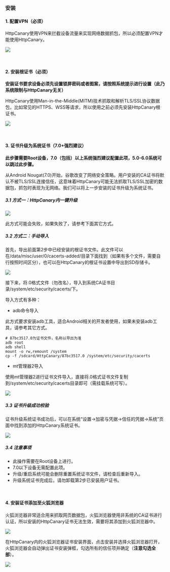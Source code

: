 ### 安装

####  1. 配置VPN（必须）

HttpCanary使用VPN来拦截设备流量来实现网络数据抓包，所以必须配置VPN才能使用HttpCanary。

![](/assets/install_vpn.png)

<br>

####  2. 安装根证书（必须）

**安装证书要求设备必须先设置锁屏密码或者图案，请按照系统提示进行设置（此乃系统限制与HttpCanary无关）**

HttpCanary使用Man-in-the-Middle(MITM)技术抓取和解析TLS/SSL协议数据包，比如常见的HTTPS、WSS等请求，所以使用之前必须先安装HttpCanary根证书。

![](/assets/install_user_cetificate.png)

<br>

####  3. 证书升级为系统证书（7.0+强烈建议）

**此步骤需要Root设备，7.0（包括）以上系统强烈建议配置此项，5.0-6.0系统可以跳过此步骤。**

从Android Nougat(7.0)开始，谷歌改变了网络安全策略。用户安装的CA证书将默认不被TLS/SSL连接信任，这意味着HttpCanary可能无法抓取TLS/SSL加密的数据包，抓包时表现为无网络。我们可以将上一步安装的证书升级为系统证书。

##### 3.1 方式一：HttpCanary内一键升级

![](/assets/install_system_cetificate.png)

此方式可能会失败，如果失败了，请参考下面其它方式。

##### 3.2 方式二：手动导入

首先，导出前面第2步中已经安装的根证书文件。此文件可以在/data/misc/user/0/cacerts-added/目录下面找到（如果有多个文件，需要自行按照时间区分），也可以在HttpCanary的根证书设置中导出到SD存储卡。

![](/assets/cetificate_export.png)

接下来，将.0格式文件（勿改名），导入到系统CA证书目录/system/etc/security/cacerts/下。

导入方式有多种：

- adb命令导入

此方式要求安装adb工具，适合Android相关的开发者使用，如果未安装adb工具，请参考其它方式。

```shell
# 87bc3517.0为证书文件，名称以导出为准
adb root
adb shell
mount -o rw,remount /system
cp -f /sdcard/HttpCanary/87bc3517.0 /system/etc/security/cacerts
```

- mt管理器2导入

使用mt管理器2进行证书文件导入，直接将.0格式证书文件复制到/system/etc/security/cacerts目录即可（需挂载系统可写）。

![](/assets/cetificate_move.png)

##### 3.3 证书升级成功校验

证书升级系统证书成功后，可以在系统“设置->加密与凭据->信任的凭据->系统”页面中找到添加的HttpCanary系统证书。

![](/assets/cetificate_trust.png)

##### 3.4 注意事项

- 此操作需要在Root设备上进行。
- 7.0以下设备无需配置此项。 
- 升级/重启系统可能会删除重置系统证书文件，请检查后重新导入。
- 升级系统证书完成后，请勿卸载第2步已安装用户证书。

<br>

####  4. 安装证书添加至火狐浏览器

火狐浏览器非常适合用来抓取网页数据包，火狐浏览器使用非系统的CA证书进行认证，所以安装的HttpCanary证书无法生效，需要将其添加到火狐浏览器中。

![](/assets/cetificate_firefox1.png)

在HttpCanary内的火狐浏览器证书安装界面，点击安装并选择火狐浏览器打开，火狐浏览器会自动弹出证书安装弹框，勾选所有的信任项并确定（**注意勾选全部**）。

![](/assets/cetificate_firefox2.png)









